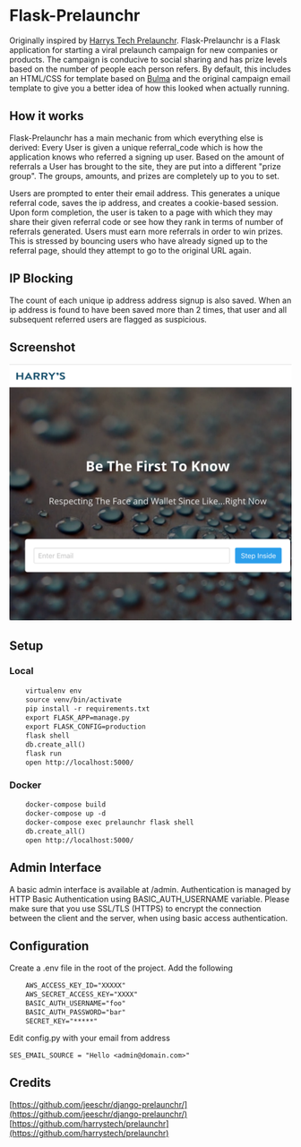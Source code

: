 # Flask-Prelaunchr
Originally inspired by [Harrys Tech Prelaunchr](https://github.com/harrystech/prelaunchr). Flask-Prelaunchr is a Flask application for starting a viral prelaunch campaign for new companies or products. The campaign is conducive to social sharing and has prize levels based on the number of people each person refers. By default, this includes an HTML/CSS for template based on [Bulma](http://bulma.io)  and the original campaign email template to give you a better idea of how this looked when actually running.   

## How it works
Flask-Prelaunchr has a main mechanic from which everything else is derived: Every User is given a unique referral_code which is how the application knows who referred a signing up user. Based on the amount of referrals a User has brought to the site, they are put into a different "prize group". The groups, amounts, and prizes are completely up to you to set.

Users are prompted to enter their email address. This generates a unique referral code, saves the ip address, and creates a cookie-based session. Upon form completion, the user is taken to a page with which they may share their given referral code or see how they rank in terms of number of referrals generated. Users must earn more referrals in order to win prizes. This is stressed by bouncing users who have already signed up to the referral page, should they attempt to go to the original URL again.

## IP Blocking
The count of each unique ip address address signup is also saved. When an ip address is found to have been saved more than 2 times, that user and all subsequent referred users are flagged as suspicious.

## Screenshot

![](ss.png)

## Setup
### Local
```
    virtualenv env
    source venv/bin/activate
    pip install -r requirements.txt
    export FLASK_APP=manage.py
    export FLASK_CONFIG=production
    flask shell
    db.create_all()
    flask run
    open http://localhost:5000/
```

### Docker

```
    docker-compose build
    docker-compose up -d
    docker-compose exec prelaunchr flask shell
    db.create_all()
    open http://localhost:5000/
```

## Admin Interface
A basic admin interface is available at /admin. Authentication is managed by HTTP Basic Authentication using BASIC_AUTH_USERNAME variable. Please make sure that you use SSL/TLS (HTTPS) to encrypt the connection between the client and the server, when using basic access authentication.

## Configuration
Create a .env file in the root of the project. Add the following
``` 
    AWS_ACCESS_KEY_ID="XXXXX"
    AWS_SECRET_ACCESS_KEY="XXXX"
    BASIC_AUTH_USERNAME="foo"
    BASIC_AUTH_PASSWORD="bar"
    SECRET_KEY="*****"
```

Edit config.py with your email from address

```
SES_EMAIL_SOURCE = "Hello <admin@domain.com>"
```

## Credits
[https://github.com/jeeschr/django-prelaunchr/](https://github.com/jeeschr/django-prelaunchr/)
[https://github.com/harrystech/prelaunchr](https://github.com/harrystech/prelaunchr)